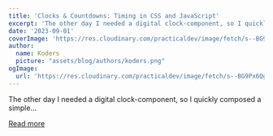 ```yaml
---
title: 'Clocks & Countdowns: Timing in CSS and JavaScript'
excerpt: 'The other day I needed a digital clock-component, so I quickly composed a simple...'
date: '2023-09-01'
coverImage: 'https://res.cloudinary.com/practicaldev/image/fetch/s--BG9Px6Qg--/c_imagga_scale,f_auto,fl_progressive,h_420,q_auto,w_1000/https://dev-to-uploads.s3.amazonaws.com/uploads/articles/ornzxdqm1gxscuc51aoc.jpg'
author:
  name: Koders
  picture: "assets/blog/authors/koders.png"
ogImage:
  url: 'https://res.cloudinary.com/practicaldev/image/fetch/s--BG9Px6Qg--/c_imagga_scale,f_auto,fl_progressive,h_420,q_auto,w_1000/https://dev-to-uploads.s3.amazonaws.com/uploads/articles/ornzxdqm1gxscuc51aoc.jpg'
---
```


The other day I needed a digital clock-component, so I quickly composed a simple...

[Read more](https://dev.to/madsstoumann/clocks-countdowns-timing-in-css-and-javascript-554n)
